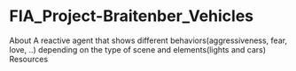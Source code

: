 # FIA_Project-Braitenber_Vehicles
About A reactive agent that shows different behaviors(aggressiveness, fear, love, ..) depending on the type of scene and elements(lights and cars)  Resources
